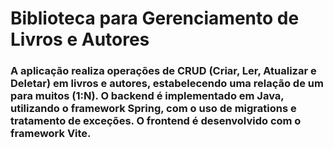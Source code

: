 # Biblioteca para Gerenciamento de Livros e Autores
<h3>A aplicação realiza operações de CRUD (Criar, Ler, Atualizar e Deletar) em livros e autores, estabelecendo uma relação de um para muitos (1:N). O backend é implementado em Java, utilizando o framework Spring, com o uso de migrations e tratamento de exceções. O frontend é desenvolvido com o framework Vite.</h3>
